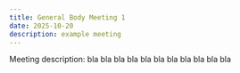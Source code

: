 ```yaml
---
title: General Body Meeting 1
date: 2025-10-20
description: example meeting
---
```


Meeting description: bla bla bla bla bla bla bla bla bla bla bla
